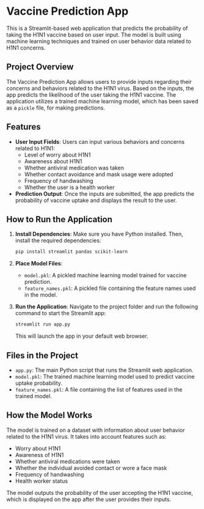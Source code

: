 # Vaccine Prediction App

This is a Streamlit-based web application that predicts the probability of taking the H1N1 vaccine based on user input. The model is built using machine learning techniques and trained on user behavior data related to H1N1 concerns.

## Project Overview

The Vaccine Prediction App allows users to provide inputs regarding their concerns and behaviors related to the H1N1 virus. Based on the inputs, the app predicts the likelihood of the user taking the H1N1 vaccine. The application utilizes a trained machine learning model, which has been saved as a `pickle` file, for making predictions.

## Features

- **User Input Fields**: Users can input various behaviors and concerns related to H1N1:
  - Level of worry about H1N1
  - Awareness about H1N1
  - Whether antiviral medication was taken
  - Whether contact avoidance and mask usage were adopted
  - Frequency of handwashing
  - Whether the user is a health worker
- **Prediction Output**: Once the inputs are submitted, the app predicts the probability of vaccine uptake and displays the result to the user.

## How to Run the Application

1. **Install Dependencies**:
    Make sure you have Python installed. Then, install the required dependencies:
    ```bash
    pip install streamlit pandas scikit-learn
    ```

2. **Place Model Files**:
    - `model.pkl`: A pickled machine learning model trained for vaccine prediction.
    - `feature_names.pkl`: A pickled file containing the feature names used in the model.

3. **Run the Application**:
    Navigate to the project folder and run the following command to start the Streamlit app:
    ```bash
    streamlit run app.py
    ```
    This will launch the app in your default web browser.

## Files in the Project

- `app.py`: The main Python script that runs the Streamlit web application.
- `model.pkl`: The trained machine learning model used to predict vaccine uptake probability.
- `feature_names.pkl`: A file containing the list of features used in the trained model.

## How the Model Works

The model is trained on a dataset with information about user behavior related to the H1N1 virus. It takes into account features such as:
- Worry about H1N1
- Awareness of H1N1
- Whether antiviral medications were taken
- Whether the individual avoided contact or wore a face mask
- Frequency of handwashing
- Health worker status

The model outputs the probability of the user accepting the H1N1 vaccine, which is displayed on the app after the user provides their inputs.
